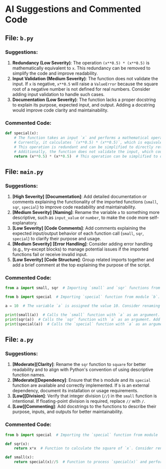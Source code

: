# AI Suggestions and Commented Code

## File: `b.py`

### Suggestions:
1. **Redundancy (Low Severity)**: The operation `(x**0.5) * (x**0.5)` is mathematically equivalent to `x`. This redundancy can be removed to simplify the code and improve readability.
2. **Input Validation (Medium Severity)**: The function does not validate the input. If `x` is negative, `x**0.5` will raise a `ValueError` because the square root of a negative number is not defined for real numbers. Consider adding input validation to handle such cases.
3. **Documentation (Low Severity)**: The function lacks a proper docstring to explain its purpose, expected input, and output. Adding a docstring would improve code clarity and maintainability.

### Commented Code:
```python
def special(x):  
    # The function takes an input `x` and performs a mathematical operation.  
    # Currently, it calculates `(x**0.5) * (x**0.5)`, which is equivalent to `x`.  
    # This operation is redundant and can be simplified to directly return `x`.  
    # Additionally, the function does not validate the input, which could lead to errors for negative values.  
    return (x**0.5) * (x**0.5)  # This operation can be simplified to directly return `x`.
```


## File: `main.py`

### Suggestions:
1. **[High Severity]** **[Documentation]**: Add detailed documentation or comments explaining the functionality of the imported functions (`small`, `sqr`, `special`) to improve code readability and maintainability.
2. **[Medium Severity]** **[Naming]**: Rename the variable `a` to something more descriptive, such as `input_value` or `number`, to make the code more self-explanatory.
3. **[Low Severity]** **[Code Comments]**: Add comments explaining the expected input/output behavior of each function call (`small`, `sqr`, `special`) to clarify their purpose and usage.
4. **[Medium Severity]** **[Error Handling]**: Consider adding error handling (e.g., try-except blocks) to manage potential issues if the imported functions fail or receive invalid input.
5. **[Low Severity]** **[Code Structure]**: Group related imports together and add a brief comment at the top explaining the purpose of the script.

### Commented Code:
```python
from a import small, sqr  # Importing `small` and `sqr` functions from module `a`. Add documentation to explain their functionality (e.g., are they mathematical operations?).

from b import special  # Importing `special` function from module `b`. Add documentation to explain its functionality (e.g., is it a transformation or a special calculation?).

a = 10  # The variable `a` is assigned the value 10. Consider renaming it to something more descriptive, such as `input_value` or `number`.

print(small(a))  # Calls the `small` function with `a` as an argument. Add comments to explain what this function does and its expected input/output.
print(sqr(a))  # Calls the `sqr` function with `a` as an argument. Add comments to explain what this function does and its expected input/output.
print(special(a))  # Calls the `special` function with `a` as an argument. Add comments to explain what this function does and its expected input/output.
```


## File: `a.py`

### Suggestions:
1. **[Moderate][Clarity]**: Rename the `sqr` function to `square` for better readability and to align with Python's convention of using descriptive function names.
2. **[Moderate][Dependency]**: Ensure that the `b` module and its `special` function are available and correctly implemented. If `b` is an external dependency, document its installation or usage requirements.
3. **[Low][Division]**: Verify that integer division (`//`) in the `small` function is intentional. If floating-point division is required, replace `//` with `/`.
4. **[Low][Commenting]**: Add docstrings to the functions to describe their purpose, inputs, and outputs for better maintainability.

### Commented Code:
```python
from b import special  # Importing the `special` function from module `b`. Ensure `b` is available and correctly implemented.

def sqr(x):  
    return x*x  # Function to calculate the square of `x`. Consider renaming to `square` for clarity.

def small(x):  
    return special(x)//5  # Function to process `special(x)` and perform integer division by 5. Ensure integer division is intended.
```


